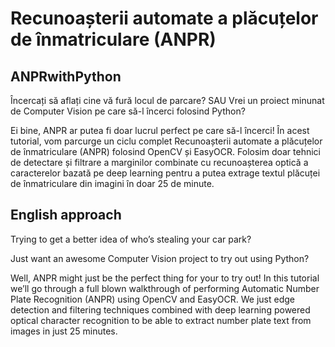 # Recunoașterii automate a plăcuțelor de înmatriculare (ANPR)
## ANPRwithPython
Încercați să aflați cine vă fură locul de parcare? 
SAU
Vrei un proiect minunat de Computer Vision pe care să-l încerci folosind Python?

Ei bine, ANPR ar putea fi doar lucrul perfect pe care să-l încerci!
În acest tutorial, vom parcurge un ciclu complet Recunoașterii automate a plăcuțelor de înmatriculare (ANPR) folosind OpenCV și EasyOCR.
Folosim doar tehnici de detectare și filtrare a marginilor combinate cu recunoașterea optică a caracterelor bazată pe deep learning pentru a putea extrage textul plăcuței de înmatriculare din imagini în doar 25 de minute. 


## English approach 
Trying to get a better idea of who’s stealing your car park?

Just want an awesome Computer Vision project to try out using Python?

Well, ANPR might just be the perfect thing for your to try out!
In this tutorial we’ll go through a full blown walkthrough of performing Automatic Number Plate Recognition (ANPR) using OpenCV and EasyOCR.
We just edge detection and filtering techniques combined with deep learning powered optical character recognition to be able to extract number plate text from images in just 25 minutes. 
